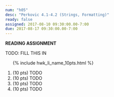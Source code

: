 ```yaml
---
num: "h05"
desc: "Perkovic 4.1-4.2 (Strings, Formatting)"
ready: false
assigned: 2017-08-10 09:30:00.00-7:00
due: 2017-08-17 09:30:00.00-7:00
---
```


<b>READING ASSIGNMENT</b>

TODO: FILL THIS IN

<ol>

{% include hwk_li_name_10pts.html %}

<li> (10 pts) TODO </li>

<li> (10 pts) TODO
<div class="pagebreak">
</div>
</li>

<li> (10 pts) TODO </li>

<li> (10 pts) TODO </li>

</ol>

